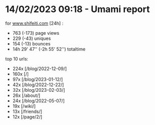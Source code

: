 # 14/02/2023 09:18 - Umami report
for www.shifeiti.com [24h] :

 - 763 (-173) page views
 - 229 (-43) uniques
 - 154 (-13) bounces
 - 14h 29' 47'' (-2h 55' 52'') totaltime


top 10 urls:
 - 224x [/blog/2022-12-09/]
 - 160x [/]
 - 97x [/blog/2023-01-12/]
 - 42x [/blog/2022-12-22/]
 - 32x [/blog/2023-02-03/]
 - 26x [/about/]
 - 24x [/blog/2022-05-07/]
 - 19x [/wiki/]
 - 13x [/friends/]
 - 12x [/page/2/]


